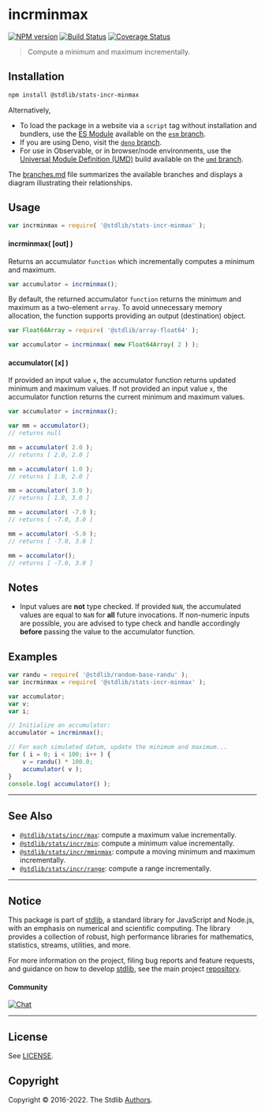 <!--

@license Apache-2.0

Copyright (c) 2018 The Stdlib Authors.

Licensed under the Apache License, Version 2.0 (the "License");
you may not use this file except in compliance with the License.
You may obtain a copy of the License at

   http://www.apache.org/licenses/LICENSE-2.0

Unless required by applicable law or agreed to in writing, software
distributed under the License is distributed on an "AS IS" BASIS,
WITHOUT WARRANTIES OR CONDITIONS OF ANY KIND, either express or implied.
See the License for the specific language governing permissions and
limitations under the License.

-->

# incrminmax

[![NPM version][npm-image]][npm-url] [![Build Status][test-image]][test-url] [![Coverage Status][coverage-image]][coverage-url] <!-- [![dependencies][dependencies-image]][dependencies-url] -->

> Compute a minimum and maximum incrementally.

<section class="installation">

## Installation

```bash
npm install @stdlib/stats-incr-minmax
```

Alternatively,

-   To load the package in a website via a `script` tag without installation and bundlers, use the [ES Module][es-module] available on the [`esm` branch][esm-url].
-   If you are using Deno, visit the [`deno` branch][deno-url].
-   For use in Observable, or in browser/node environments, use the [Universal Module Definition (UMD)][umd] build available on the [`umd` branch][umd-url].

The [branches.md][branches-url] file summarizes the available branches and displays a diagram illustrating their relationships.

</section>

<section class="usage">

## Usage

```javascript
var incrminmax = require( '@stdlib/stats-incr-minmax' );
```

#### incrminmax( \[out] )

Returns an accumulator `function` which incrementally computes a minimum and maximum.

```javascript
var accumulator = incrminmax();
```

By default, the returned accumulator `function` returns the minimum and maximum as a two-element `array`. To avoid unnecessary memory allocation, the function supports providing an output (destination) object.

```javascript
var Float64Array = require( '@stdlib/array-float64' );

var accumulator = incrminmax( new Float64Array( 2 ) );
```

#### accumulator( \[x] )

If provided an input value `x`, the accumulator function returns updated minimum and maximum values. If not provided an input value `x`, the accumulator function returns the current minimum and maximum values.

```javascript
var accumulator = incrminmax();

var mm = accumulator();
// returns null

mm = accumulator( 2.0 );
// returns [ 2.0, 2.0 ]

mm = accumulator( 1.0 );
// returns [ 1.0, 2.0 ]

mm = accumulator( 3.0 );
// returns [ 1.0, 3.0 ]

mm = accumulator( -7.0 );
// returns [ -7.0, 3.0 ]

mm = accumulator( -5.0 );
// returns [ -7.0, 3.0 ]

mm = accumulator();
// returns [ -7.0, 3.0 ]
```

</section>

<!-- /.usage -->

<section class="notes">

## Notes

-   Input values are **not** type checked. If provided `NaN`, the accumulated values are equal to `NaN` for **all** future invocations. If non-numeric inputs are possible, you are advised to type check and handle accordingly **before** passing the value to the accumulator function.

</section>

<!-- /.notes -->

<section class="examples">

## Examples

<!-- eslint no-undef: "error" -->

```javascript
var randu = require( '@stdlib/random-base-randu' );
var incrminmax = require( '@stdlib/stats-incr-minmax' );

var accumulator;
var v;
var i;

// Initialize an accumulator:
accumulator = incrminmax();

// For each simulated datum, update the minimum and maximum...
for ( i = 0; i < 100; i++ ) {
    v = randu() * 100.0;
    accumulator( v );
}
console.log( accumulator() );
```

</section>

<!-- /.examples -->

<!-- Section for related `stdlib` packages. Do not manually edit this section, as it is automatically populated. -->

<section class="related">

* * *

## See Also

-   <span class="package-name">[`@stdlib/stats/incr/max`][@stdlib/stats/incr/max]</span><span class="delimiter">: </span><span class="description">compute a maximum value incrementally.</span>
-   <span class="package-name">[`@stdlib/stats/incr/min`][@stdlib/stats/incr/min]</span><span class="delimiter">: </span><span class="description">compute a minimum value incrementally.</span>
-   <span class="package-name">[`@stdlib/stats/incr/mminmax`][@stdlib/stats/incr/mminmax]</span><span class="delimiter">: </span><span class="description">compute a moving minimum and maximum incrementally.</span>
-   <span class="package-name">[`@stdlib/stats/incr/range`][@stdlib/stats/incr/range]</span><span class="delimiter">: </span><span class="description">compute a range incrementally.</span>

</section>

<!-- /.related -->

<!-- Section for all links. Make sure to keep an empty line after the `section` element and another before the `/section` close. -->


<section class="main-repo" >

* * *

## Notice

This package is part of [stdlib][stdlib], a standard library for JavaScript and Node.js, with an emphasis on numerical and scientific computing. The library provides a collection of robust, high performance libraries for mathematics, statistics, streams, utilities, and more.

For more information on the project, filing bug reports and feature requests, and guidance on how to develop [stdlib][stdlib], see the main project [repository][stdlib].

#### Community

[![Chat][chat-image]][chat-url]

---

## License

See [LICENSE][stdlib-license].


## Copyright

Copyright &copy; 2016-2022. The Stdlib [Authors][stdlib-authors].

</section>

<!-- /.stdlib -->

<!-- Section for all links. Make sure to keep an empty line after the `section` element and another before the `/section` close. -->

<section class="links">

[npm-image]: http://img.shields.io/npm/v/@stdlib/stats-incr-minmax.svg
[npm-url]: https://npmjs.org/package/@stdlib/stats-incr-minmax

[test-image]: https://github.com/stdlib-js/stats-incr-minmax/actions/workflows/test.yml/badge.svg?branch=main
[test-url]: https://github.com/stdlib-js/stats-incr-minmax/actions/workflows/test.yml?query=branch:main

[coverage-image]: https://img.shields.io/codecov/c/github/stdlib-js/stats-incr-minmax/main.svg
[coverage-url]: https://codecov.io/github/stdlib-js/stats-incr-minmax?branch=main

<!--

[dependencies-image]: https://img.shields.io/david/stdlib-js/stats-incr-minmax.svg
[dependencies-url]: https://david-dm.org/stdlib-js/stats-incr-minmax/main

-->

[chat-image]: https://img.shields.io/gitter/room/stdlib-js/stdlib.svg
[chat-url]: https://gitter.im/stdlib-js/stdlib/

[stdlib]: https://github.com/stdlib-js/stdlib

[stdlib-authors]: https://github.com/stdlib-js/stdlib/graphs/contributors

[umd]: https://github.com/umdjs/umd
[es-module]: https://developer.mozilla.org/en-US/docs/Web/JavaScript/Guide/Modules

[deno-url]: https://github.com/stdlib-js/stats-incr-minmax/tree/deno
[umd-url]: https://github.com/stdlib-js/stats-incr-minmax/tree/umd
[esm-url]: https://github.com/stdlib-js/stats-incr-minmax/tree/esm
[branches-url]: https://github.com/stdlib-js/stats-incr-minmax/blob/main/branches.md

[stdlib-license]: https://raw.githubusercontent.com/stdlib-js/stats-incr-minmax/main/LICENSE

<!-- <related-links> -->

[@stdlib/stats/incr/max]: https://github.com/stdlib-js/stats-incr-max

[@stdlib/stats/incr/min]: https://github.com/stdlib-js/stats-incr-min

[@stdlib/stats/incr/mminmax]: https://github.com/stdlib-js/stats-incr-mminmax

[@stdlib/stats/incr/range]: https://github.com/stdlib-js/stats-incr-range

<!-- </related-links> -->

</section>

<!-- /.links -->

